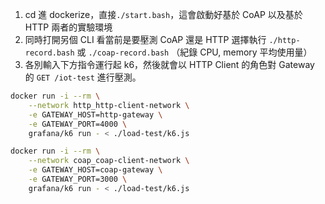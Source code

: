 1. cd 進 dockerize，直接`./start.bash`，這會啟動好基於 CoAP 以及基於 HTTP 兩者的實驗環境
2. 同時打開另個 CLI 看當前是要壓測 CoAP 還是 HTTP 選擇執行 `./http-record.bash` 或 `./coap-record.bash` （紀錄 CPU, memory 平均使用量）
3. 各別輸入下方指令運行起 k6，然後就會以 HTTP Client 的角色對 Gateway 的 `GET /iot-test` 進行壓測。
```sh
docker run -i --rm \
    --network http_http-client-network \
    -e GATEWAY_HOST=http-gateway \
    -e GATEWAY_PORT=4000 \
    grafana/k6 run - < ./load-test/k6.js
```
```sh
docker run -i --rm \
    --network coap_coap-client-network \
    -e GATEWAY_HOST=coap-gateway \
    -e GATEWAY_PORT=3000 \
    grafana/k6 run - < ./load-test/k6.js
```